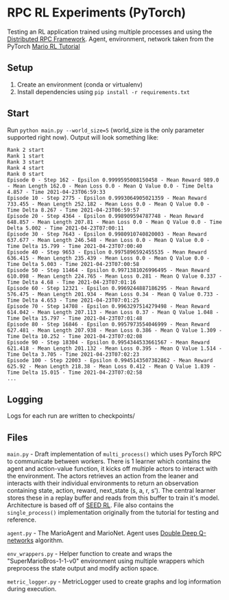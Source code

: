 # RPC RL Experiments (PyTorch)

Testing an RL application trained using multiple processes and using the [Distributed RPC Framework](https://pytorch.org/docs/master/rpc.html?highlight=rpc). Agent, environment, network taken from the PyTorch [Mario RL Tutorial](https://pytorch.org/tutorials/intermediate/mario_rl_tutorial.html)

## Setup

1. Create an environment (conda or virtualenv)
2. Install dependencies using `pip install -r requirements.txt`

## Start

Run `python main.py --world_size=5` (world_size is the only parameter supported right now). Output will look something like:

```
Rank 2 start
Rank 1 start
Rank 3 start
Rank 4 start
Rank 0 start
Episode 0 - Step 162 - Epsilon 0.9999595008150458 - Mean Reward 989.0 - Mean Length 162.0 - Mean Loss 0.0 - Mean Q Value 0.0 - Time Delta 4.857 - Time 2021-04-23T06:59:33
Episode 10 - Step 2775 - Epsilon 0.9993064905021359 - Mean Reward 733.455 - Mean Length 252.182 - Mean Loss 0.0 - Mean Q Value 0.0 - Time Delta 8.267 - Time 2021-04-23T06:59:57
Episode 20 - Step 4364 - Epsilon 0.998909594787748 - Mean Reward 648.857 - Mean Length 207.81 - Mean Loss 0.0 - Mean Q Value 0.0 - Time Delta 5.002 - Time 2021-04-23T07:00:11
Episode 30 - Step 7643 - Epsilon 0.9980910740820003 - Mean Reward 637.677 - Mean Length 246.548 - Mean Loss 0.0 - Mean Q Value 0.0 - Time Delta 15.799 - Time 2021-04-23T07:00:40
Episode 40 - Step 9653 - Epsilon 0.9975896592455535 - Mean Reward 636.415 - Mean Length 235.439 - Mean Loss 0.0 - Mean Q Value 0.0 - Time Delta 5.003 - Time 2021-04-23T07:00:58
Episode 50 - Step 11464 - Epsilon 0.9971381026996495 - Mean Reward 610.098 - Mean Length 224.765 - Mean Loss 0.281 - Mean Q Value 0.337 - Time Delta 4.68 - Time 2021-04-23T07:01:16
Episode 60 - Step 12321 - Epsilon 0.9969244887186295 - Mean Reward 576.475 - Mean Length 201.934 - Mean Loss 0.34 - Mean Q Value 0.733 - Time Delta 4.653 - Time 2021-04-23T07:01:25
Episode 70 - Step 14708 - Epsilon 0.9963297514279498 - Mean Reward 614.042 - Mean Length 207.113 - Mean Loss 0.37 - Mean Q Value 1.048 - Time Delta 15.797 - Time 2021-04-23T07:01:48
Episode 80 - Step 16846 - Epsilon 0.9957973554046999 - Mean Reward 627.481 - Mean Length 207.938 - Mean Loss 0.386 - Mean Q Value 1.309 - Time Delta 10.252 - Time 2021-04-23T07:02:08
Episode 90 - Step 18304 - Epsilon 0.9954344533661567 - Mean Reward 621.418 - Mean Length 201.132 - Mean Loss 0.395 - Mean Q Value 1.514 - Time Delta 3.705 - Time 2021-04-23T07:02:23
Episode 100 - Step 22003 - Epsilon 0.9945143507382862 - Mean Reward 625.92 - Mean Length 218.38 - Mean Loss 0.412 - Mean Q Value 1.839 - Time Delta 15.015 - Time 2021-04-23T07:02:58
...
```

## Logging

Logs for each run are written to checkpoints/

## Files

`main.py` - Draft implementation of `multi_process()` which uses PyTorch RPC to communicate between workers. There is 1 learner which contains the agent and action-value function, it kicks off multiple actors to interact with the environment. The actors retrieves an action from the leaner and interacts with their individual environments to return an observation containing state, action, reward, next_state (s, a, r, s'). The central learner stores these in a replay buffer and reads from this buffer to train it's model. Architecture is based off of [SEED RL](https://openreview.net/pdf?id=rkgvXlrKwH). File also contains the `single_process()` implementation originally from the tutorial for testing and reference.

`agent.py` - The MarioAgent and MarioNet. Agent uses [Double Deep Q-networks](https://arxiv.org/pdf/1509.06461.pdf) algorithm.

`env_wrappers.py` - Helper function to create and wraps the "SuperMarioBros-1-1-v0" environment using multiple wrappers which preprocess the state output and modify action space.

`metric_logger.py` - MetricLogger used to create graphs and log information during execution.